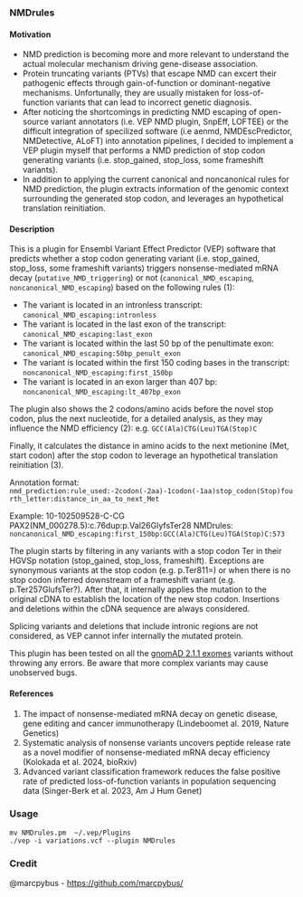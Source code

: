 ### NMDrules

#### Motivation

 - NMD prediction is becoming more and more relevant to understand the actual molecular mechanism driving gene-disease association. 
 - Protein truncating variants (PTVs) that escape NMD can excert their pathogenic effects through gain-of-function or dominant-negative mechanisms. Unfortunally, they are usually mistaken for loss-of-function variants that can lead to incorrect genetic diagnosis.
 - After noticing the shortcomings in predicting NMD escaping of open-source variant annotators (i.e. VEP NMD plugin, SnpEff, LOFTEE) or the difficult integration of specilized software (i.e aenmd, NMDEscPredictor, NMDetective, ALoFT) into annotation pipelines, I decided to implement a VEP plugin myself that performs a NMD prediction of stop codon generating variants (i.e. stop_gained, stop_loss, some frameshift variants). 
 - In addition to applying the current canonical and noncanonical rules for NMD prediction, the plugin extracts information of the genomic context surrounding the generated stop codon, and leverages an hypothetical translation reinitiation.

#### Description

This is a plugin for Ensembl Variant Effect Predictor (VEP) software that predicts whether a stop codon generating variant (i.e. stop_gained, stop_loss, some frameshift variants) triggers nonsense-mediated mRNA decay (`putative_NMD_triggering`) or not (`canonical_NMD_escaping`, `noncanonical_NMD_escaping`) based on the following rules (1):

* The variant is located in an intronless transcript: `canonical_NMD_escaping:intronless`
* The variant is located in the last exon of the transcript: `canonical_NMD_escaping:last_exon`
* The variant is located within the last 50 bp of the penultimate exon: `canonical_NMD_escaping:50bp_penult_exon`
* The variant is located within the first 150 coding bases in the transcript: `noncanonical_NMD_escaping:first_150bp`
* The variant is located in an exon larger than 407 bp: `noncanonical_NMD_escaping:lt_407bp_exon`

The plugin also shows the 2 codons/amino acids before the novel stop codon, plus the next nucleotide, for a detailed analysis, as they may influence the NMD efficiency (2): e.g. `GCC(Ala)CTG(Leu)TGA(Stop)C`

Finally, it calculates the distance in amino acids to the next metionine (Met, start codon) after the stop codon to leverage an hypothetical translation reinitiation (3). 

Annotation format: 
`nmd_prediction:rule_used:-2codon(-2aa)-1codon(-1aa)stop_codon(Stop)fourth_letter:distance_in_aa_to_next_Met`

Example:    10-102509528-C-CG 	PAX2(NM_000278.5):c.76dup:p.Val26GlyfsTer28
NMDrules:   `noncanonical_NMD_escaping:first_150bp:GCC(Ala)CTG(Leu)TGA(Stop)C:573`

The plugin starts by filtering in any variants with a stop codon Ter in their HGVSp notation (stop_gained, stop_loss, frameshift). Exceptions are synonymous variants at the stop codon (e.g. p.Ter811=) or when there is no stop codon inferred downstream of a frameshift variant (e.g. p.Ter257GlufsTer?). After that, it internally applies the mutation to the original cDNA to establish the location of the new stop codon. Insertions and deletions within the cDNA sequence are always considered. 

Splicing variants and deletions that include intronic regions are not considered, as VEP cannot infer internally the mutated protein.

This plugin has been tested on all the [gnomAD 2.1.1 exomes](https://storage.googleapis.com/gcp-public-data--gnomad/release/2.1.1/vcf/exomes/gnomad.exomes.r2.1.1.sites.vcf.bgz) variants without throwing any errors. Be aware that more complex variants may cause unobserved bugs.

#### References

1. The impact of nonsense-mediated mRNA decay on genetic disease, gene editing and cancer immunotherapy (Lindeboomet al. 2019, Nature Genetics)
2. Systematic analysis of nonsense variants uncovers peptide release rate as a novel modifier of nonsense-mediated mRNA decay efficiency (Kolokada et al. 2024, bioRxiv)
3. Advanced variant classification framework reduces the false positive rate of predicted loss-of-function variants in population sequencing data (Singer-Berk et al. 2023, Am J Hum Genet)

### Usage

```
mv NMDrules.pm  ~/.vep/Plugins
./vep -i variations.vcf --plugin NMDrules
```

### Credit

@marcpybus - https://github.com/marcpybus/

